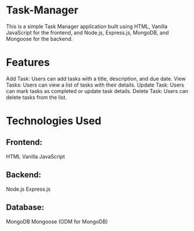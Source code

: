 # Task-Manager
This is a simple Task Manager application built using HTML, Vanilla JavaScript for the frontend, and Node.js, Express.js, MongoDB, and Mongoose for the backend.

# Features
Add Task: Users can add tasks with a title, description, and due date.
View Tasks: Users can view a list of tasks with their details.
Update Task: Users can mark tasks as completed or update task details.
Delete Task: Users can delete tasks from the list.

# Technologies Used

## Frontend:
HTML
Vanilla JavaScript

## Backend:
Node.js
Express.js

## Database:
MongoDB
Mongoose (ODM for MongoDB)
